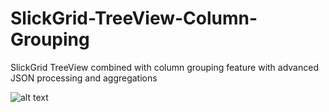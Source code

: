 # SlickGrid-TreeView-Column-Grouping
SlickGrid TreeView combined with column grouping feature with advanced JSON processing and aggregations

![alt text](https://github.com/mounicanaidu/SlickGrid-TreeView-Column-Grouping/screenshots/screenshot-01.PNG "Sample data view")
